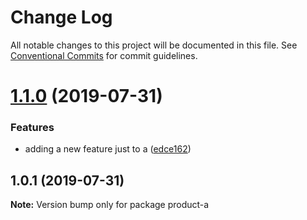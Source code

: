 # Change Log

All notable changes to this project will be documented in this file.
See [Conventional Commits](https://conventionalcommits.org) for commit guidelines.

# [1.1.0](https://github.com/DanielMSchmidt/lerna-releases-demo/compare/product-a@1.0.1...product-a@1.1.0) (2019-07-31)


### Features

* adding a new feature just to a ([edce162](https://github.com/DanielMSchmidt/lerna-releases-demo/commit/edce162))





## 1.0.1 (2019-07-31)

**Note:** Version bump only for package product-a
